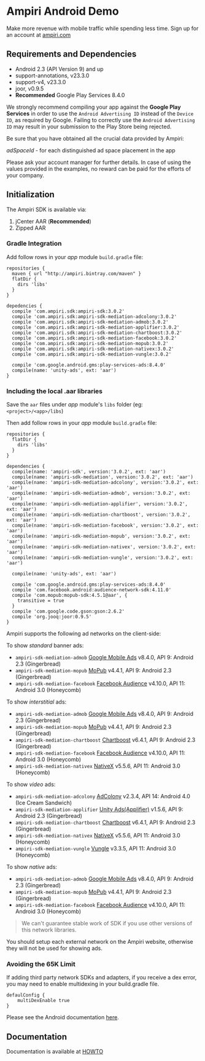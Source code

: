 # Ampiri Android Demo

Make more revenue with mobile traffic while spending less time.
Sign up for an account at [ampiri.com](https://ampiri.com)

## Requirements and Dependencies ##

* Android 2.3 (API Version 9) and up
* support-annotations, v23.3.0
* support-v4, v23.3.0
* joor, v0.9.5
* **Recommended** Google Play Services 8.4.0

We strongly recommend compiling your app against the **Google Play Services** in order to use the `Android Advertising ID` instead of the `Device ID`,
as required by Google. Failing to correctly use the `Android Advertising ID` may result in your submission to the Play Store being rejected.

Be sure that you have obtained all the crucial data provided by Ampiri:

*adSpaceId* - for each distinguished ad space placement in the app

Please ask your account manager for further details. In case of using the values provided in the examples, no reward can be paid for the efforts of your company.

## Initialization ##

The Ampiri SDK is available via:

1. jCenter AAR (**Recommended**)
2. Zipped AAR

### Gradle Integration ###

Add follow rows in your _app_ module `build.gradle` file:

```
repositories {
  maven { url "http://ampiri.bintray.com/maven" }
  flatDir {
    dirs 'libs'
  }
}

depedencies {
  compile 'com.ampiri.sdk:ampiri-sdk:3.0.2'
  compile 'com.ampiri.sdk:ampiri-sdk-mediation-adcolony:3.0.2'
  compile 'com.ampiri.sdk:ampiri-sdk-mediation-admob:3.0.2'
  compile 'com.ampiri.sdk:ampiri-sdk-mediation-applifier:3.0.2'
  compile 'com.ampiri.sdk:ampiri-sdk-mediation-chartboost:3.0.2'
  compile 'com.ampiri.sdk:ampiri-sdk-mediation-facebook:3.0.2'
  compile 'com.ampiri.sdk:ampiri-sdk-mediation-mopub:3.0.2'
  compile 'com.ampiri.sdk:ampiri-sdk-mediation-nativex:3.0.2'
  compile 'com.ampiri.sdk:ampiri-sdk-mediation-vungle:3.0.2'

  compile 'com.google.android.gms:play-services-ads:8.4.0'
  compile(name: 'unity-ads', ext: 'aar')
}
```

### Including the local .aar libraries ###

Save the `aar` files under _app_ module's `libs` folder (eg: `<project>/<app>/libs`)

Then add follow rows in your _app_ module `build.gradle` file:

```
repositories {
  flatDir {
    dirs 'libs'
  }
}

dependencies {
  compile(name: 'ampiri-sdk', version:'3.0.2', ext: 'aar')
  compile(name: 'ampiri-sdk-mediation', version:'3.0.2', ext: 'aar')
  compile(name: 'ampiri-sdk-mediation-adcolony', version:'3.0.2', ext: 'aar')
  compile(name: 'ampiri-sdk-mediation-admob', version:'3.0.2', ext: 'aar')
  compile(name: 'ampiri-sdk-mediation-applifier', version:'3.0.2', ext: 'aar')
  compile(name: 'ampiri-sdk-mediation-chartboost', version:'3.0.2', ext: 'aar')
  compile(name: 'ampiri-sdk-mediation-facebook', version:'3.0.2', ext: 'aar')
  compile(name: 'ampiri-sdk-mediation-mopub', version:'3.0.2', ext: 'aar')
  compile(name: 'ampiri-sdk-mediation-nativex', version:'3.0.2', ext: 'aar')
  compile(name: 'ampiri-sdk-mediation-vungle', version:'3.0.2', ext: 'aar')

  compile(name: 'unity-ads', ext: 'aar')

  compile 'com.google.android.gms:play-services-ads:8.4.0'
  compile 'com.facebook.android:audience-network-sdk:4.11.0'
  compile 'com.mopub:mopub-sdk:4.5.1@aar', {
    transitive = true
  }
  compile 'com.google.code.gson:gson:2.6.2'
  compile 'org.jooq:joor:0.9.5'
}
```

Ampiri supports the following ad networks on the client-side:

To show *standard* banner ads:

* `ampiri-sdk-mediation-admob` [Google Mobile Ads](https://developers.google.com/admob/android/quick-start) v8.4.0, API 9: Android 2.3 (Gingerbread)
* `ampiri-sdk-mediation-mopub` [MoPub](https://github.com/mopub/mopub-android-sdk) v4.4.1, API 9: Android 2.3 (Gingerbread)
* `ampiri-sdk-mediation-facebook` [Facebook Audience](https://developers.facebook.com/docs/audience-network) v4.10.0, API 11: Android 3.0 (Honeycomb)

To show *interstitial* ads:

* `ampiri-sdk-mediation-admob` [Google Mobile Ads](https://developers.google.com/admob/android/quick-start) v8.4.0, API 9: Android 2.3 (Gingerbread)
* `ampiri-sdk-mediation-mopub` [MoPub](https://github.com/mopub/mopub-android-sdk) v4.4.1, API 9: Android 2.3 (Gingerbread)
* `ampiri-sdk-mediation-chartboost` [Chartboost](https://answers.chartboost.com/hc/en-us/articles/201219545-Download-Integrate-the-Chartboost-SDK-for-Android) v6.4.1, API 9: Android 2.3 (Gingerbread)
* `ampiri-sdk-mediation-facebook` [Facebook Audience](https://developers.facebook.com/docs/audience-network) v4.10.0, API 11: Android 3.0 (Honeycomb)
* `ampiri-sdk-mediation-nativex` [NativeX](https://github.com/nativex/NativeX-Android-SDK) v5.5.6, API 11: Android 3.0 (Honeycomb)

To show *video* ads:

* `ampiri-sdk-mediation-adcolony` [AdColony](https://github.com/AdColony/AdColony-Android-SDK) v2.3.4, API 14: Android 4.0 (Ice Cream Sandwich)
* `ampiri-sdk-mediation-applifier` [Unity Ads(Applifier)](https://github.com/Applifier/unity-ads-sdk) v1.5.6, API 9: Android 2.3 (Gingerbread)
* `ampiri-sdk-mediation-chartboost` [Chartboost](https://answers.chartboost.com/hc/en-us/articles/201219545-Download-Integrate-the-Chartboost-SDK-for-Android) v6.4.1, API 9: Android 2.3 (Gingerbread)
* `ampiri-sdk-mediation-nativex` [NativeX](https://github.com/nativex/NativeX-Android-SDK) v5.5.6, API 11: Android 3.0 (Honeycomb)
* `ampiri-sdk-mediation-vungle` [Vungle](https://v.vungle.com/sdk) v3.3.5, API 11: Android 3.0 (Honeycomb)

To show *native* ads:

* `ampiri-sdk-mediation-admob` [Google Mobile Ads](https://developers.google.com/admob/android/quick-start) v8.4.0, API 9: Android 2.3 (Gingerbread)
* `ampiri-sdk-mediation-mopub` [MoPub](https://github.com/mopub/mopub-android-sdk) v4.4.1, API 9: Android 2.3 (Gingerbread)
* `ampiri-sdk-mediation-facebook` [Facebook Audience](https://developers.facebook.com/docs/audience-network) v4.10.0, API 11: Android 3.0 (Honeycomb)

> We can't guarantee stable work of SDK if you use other versions of this network libraries. 

You should setup each external network on the Ampiri website, otherwise they will not be used for showing ads.

### Avoiding the 65K Limit ###

If adding third party network SDKs and adapters, if you receive a dex error, you may need to enable multidexing in your build.gradle file.

```
defaulConfig {
    multiDexEnable true
}
```
Please see the Android documentation [here](https://developer.android.com/tools/building/multidex.html).

## Documentation

Documentation is available at [HOWTO](HOWTO.md)
